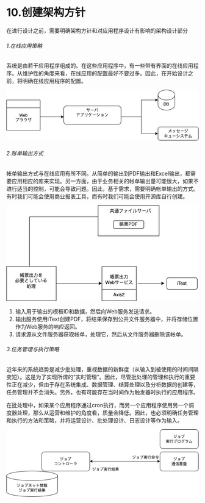 # 10.创建架构方针

在进行设计之前，需要明确架构方针和对应用程序设计有影响的架构设计部分



###### 1.在线应用策略

系统是由若干应用程序组成的。在这些应用程序中，有一些带有界面的在线应用程序。从维护性的角度来看，在线应用的配置最好不要过多。因此，在开始设计之前，将明确在线应用程序的配置。

![在线应用策略](https://github.com/RNCloudService/higher-process/blob/main/%E4%B8%8A%E6%B5%81%E5%B7%A5%E7%A8%8B%E8%AE%BE%E8%AE%A12/picture/20.jpg)



###### 2.账单输出方式

帐单输出方式与在线应用有所不同。从简单的输出到PDF输出和Excel输出，都需要应用相应的库来实现。另一方面，由于业务相关的帐单输出量可能很大，如果不进行适当的控制，可能会导致问题。因此，基于需求，需要明确帐单输出的方式。有时我们可能会使用商业报表工具，而有时我们可能会使用开源库自行创建。

![账单输出方式](https://github.com/RNCloudService/higher-process/blob/main/%E4%B8%8A%E6%B5%81%E5%B7%A5%E7%A8%8B%E8%AE%BE%E8%AE%A12/picture/21.jpg)

1. 输入用于输出的模板ID和数据，然后向Web服务发送请求。
2. 输出服务使用iText创建PDF，将结果保存到公共文件服务器中，并将存储位置作为Web服务的响应返回。
3. 请求源从文件服务器获取帐单，处理它，然后从文件服务器删除该帐单。



###### 3.任务管理与执行策略

近年来的系统趋势是减少批处理，重视数据的新鲜度（从输入到被使用的时间间隔变短）。这是为了实现所谓的“实时管理”。因此，尽管批处理的管理和执行的重要性正在减少，但由于存在系统集成、数据管理、结算处理以及分析数据的创建等，任务管理并不会消失。另外，也有可能存在当时间作为触发器时执行的应用程序。

在批处理中，如果某个应用程序通过cron执行，而另一个应用程序使用另一个调度器处理，那么从运营和维护的角度看，质量会降低。因此，也必须明确任务管理和执行的方法和策略，并将运营设计、批处理设计、日志设计等作为输入。

![任务管理与执行策略](https://github.com/RNCloudService/higher-process/blob/main/%E4%B8%8A%E6%B5%81%E5%B7%A5%E7%A8%8B%E8%AE%BE%E8%AE%A12/picture/22.png)